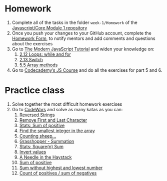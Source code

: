 # Homework

1. Complete all of the tasks in the folder `week-1/Homework` of the [Javascript/Core Module 1 repository](https://github.com/Migracode-Barcelona/exercises-js1)
2. Once you push your changes to your GitHub account, complete the [Homework Form](https://form.jotformeu.com/93377027809365), to notify mentors and add comments and questions about the exercises
3. Go to [The Modern JavaScript Tutorial](https://javascript.info) and widen your knowledge on:
    1. [2.12 Loops: while and for](https://javascript.info/while-for)
    1. [2.13 Switch](https://javascript.info/switch)
    1. [5.5 Array methods](https://javascript.info/array-methods)
4. Go to [Codecademy’s JS Course](https://www.codecademy.com/learn/introduction-to-javascript) and do all the exercises for part 5 and 6.

# Practice class

1. Solve together the most difficult homework exercises
1. Go to [CodeWars](https://codewars.com) and solve as many katas as you can:
    1. [Reversed Strings](https://www.codewars.com/kata/reversed-strings/javascript)
    1. [Remove First and Last Character](https://www.codewars.com/kata/56bc28ad5bdaeb48760009b0)
    1. [Stats: Sum of positive](https://www.codewars.com/kata/5715eaedb436cf5606000381)
    1. [Find the smallest integer in the array](https://www.codewars.com/kata/find-the-smallest-integer-in-the-array/javascript)
    1. [Counting sheep…](https://www.codewars.com/kata/counting-sheep-dot-dot-dot/javascript)
    1. [Grasshopper - Summation](https://www.codewars.com/kata/grasshopper-summation/javascript)
    1. [Stats: Square(n) Sum](https://www.codewars.com/kata/515e271a311df0350d00000f)
    1. [Invert values](https://www.codewars.com/kata/invert-values/train/javascript)
    1. [A Needle in the Haystack](https://www.codewars.com/kata/56676e8fabd2d1ff3000000c/javascript)
    1. [Sum of positive](https://www.codewars.com/kata/sum-of-positive/train/javascript)
    1. [Sum without highest and lowest number](https://www.codewars.com/kata/sum-without-highest-and-lowest-number/train/javascript)
    1. [Count of positives / sum of negatives](https://www.codewars.com/kata/count-of-positives-slash-sum-of-negatives/train/javascript)
